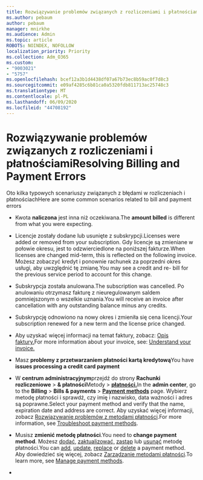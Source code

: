 ```yaml
---
title: Rozwiązywanie problemów związanych z rozliczeniami i płatnościami
ms.author: pebaum
author: pebaum
manager: mnirkhe
ms.audience: Admin
ms.topic: article
ROBOTS: NOINDEX, NOFOLLOW
localization_priority: Priority
ms.collection: Adm_O365
ms.custom:
- "9003021"
- "5757"
ms.openlocfilehash: bcef12a3b1d4438df07a67b73ec8b59ac0f7d8c3
ms.sourcegitcommit: e09af4285c6b81ca0a5320fdb811713ac25748c3
ms.translationtype: MT
ms.contentlocale: pl-PL
ms.lasthandoff: 06/09/2020
ms.locfileid: "44708192"
---
```

# <a name="resolving-billing-and-payment-errors"></a><span data-ttu-id="b9c07-102">Rozwiązywanie problemów związanych z rozliczeniami i płatnościami</span><span class="sxs-lookup"><span data-stu-id="b9c07-102">Resolving Billing and Payment Errors</span></span>

<span data-ttu-id="b9c07-103">Oto kilka typowych scenariuszy związanych z błędami w rozliczeniach i płatnościach</span><span class="sxs-lookup"><span data-stu-id="b9c07-103">Here are some common scenarios related to bill and payment errors</span></span>

- <span data-ttu-id="b9c07-104">Kwota **naliczona** jest inna niż oczekiwana.</span><span class="sxs-lookup"><span data-stu-id="b9c07-104">The  **amount billed** is different from what you were expecting.</span></span>
- <span data-ttu-id="b9c07-105">Licencje zostały dodane lub usunięte z subskrypcji.</span><span class="sxs-lookup"><span data-stu-id="b9c07-105">Licenses were added or removed from your subscription.</span></span> <span data-ttu-id="b9c07-106">Gdy licencje są zmieniane w połowie okresu, jest to odzwierciedlone na poniższej fakturze.</span><span class="sxs-lookup"><span data-stu-id="b9c07-106">When licenses are changed mid-term, this is reflected on the following invoice.</span></span> <span data-ttu-id="b9c07-107">Możesz zobaczyć kredyt i ponownie rachunek za poprzedni okres usługi, aby uwzględnić tę zmianę.</span><span class="sxs-lookup"><span data-stu-id="b9c07-107">You may see a credit and re- bill for the previous service period to account for this change.</span></span>
- <span data-ttu-id="b9c07-108">Subskrypcja została anulowana.</span><span class="sxs-lookup"><span data-stu-id="b9c07-108">The subscription was cancelled.</span></span> <span data-ttu-id="b9c07-109">Po anulowaniu otrzymasz fakturę z nieuregulowanym saldem pomniejszonym o wszelkie uznania.</span><span class="sxs-lookup"><span data-stu-id="b9c07-109">You will receive an invoice after cancellation with any outstanding balance minus any credits.</span></span>
- <span data-ttu-id="b9c07-110">Subskrypcję odnowiono na nowy okres i zmieniła się cena licencji.</span><span class="sxs-lookup"><span data-stu-id="b9c07-110">Your subscription renewed for a new term and the license price changed.</span></span>
- <span data-ttu-id="b9c07-111">Aby uzyskać więcej informacji na temat faktury, zobacz: [Opis faktury.](https://docs.microsoft.com/microsoft-365/commerce/billing-and-payments/understand-your-invoice2)</span><span class="sxs-lookup"><span data-stu-id="b9c07-111">For more information about your invoice, see:  [Understand your invoice.](https://docs.microsoft.com/microsoft-365/commerce/billing-and-payments/understand-your-invoice2)</span></span>
- <span data-ttu-id="b9c07-112">Masz **problemy z przetwarzaniem płatności kartą kredytową**</span><span class="sxs-lookup"><span data-stu-id="b9c07-112">You have  **issues processing a credit card payment**</span></span>
- <span data-ttu-id="b9c07-113">W **centrum administracyjnym**przejdź do strony **Rachunki rozliczeniowe**   >   **& płatności**Metody   >   **[płatności.](https://go.microsoft.com/fwlink/p/?linkid=2018806)**</span><span class="sxs-lookup"><span data-stu-id="b9c07-113">In the  **admin center**, go to the  **Billing**  >  **Bills & payments**  >  **[Payment methods](https://go.microsoft.com/fwlink/p/?linkid=2018806)** page.</span></span> <span data-ttu-id="b9c07-114">Wybierz metodę płatności i sprawdź, czy imię i nazwisko, data ważności i adres są poprawne.</span><span class="sxs-lookup"><span data-stu-id="b9c07-114">Select your payment method and verify that the name, expiration date and address are correct.</span></span> <span data-ttu-id="b9c07-115">Aby uzyskać więcej informacji, zobacz [Rozwiązywanie problemów z metodami płatności](https://docs.microsoft.com/microsoft-365/commerce/billing-and-payments/manage-payment-methods#troubleshoot-payment-methods).</span><span class="sxs-lookup"><span data-stu-id="b9c07-115">For more information, see  [Troubleshoot payment methods](https://docs.microsoft.com/microsoft-365/commerce/billing-and-payments/manage-payment-methods#troubleshoot-payment-methods).</span></span>

- <span data-ttu-id="b9c07-116">Musisz **zmienić metodę płatności**.</span><span class="sxs-lookup"><span data-stu-id="b9c07-116">You need to  **change payment method**.</span></span> <span data-ttu-id="b9c07-117">Możesz [dodać,](https://docs.microsoft.com/microsoft-365/commerce/billing-and-payments/manage-payment-methods?view=o365-worldwide#add-a-payment-method) [zaktualizować,](https://docs.microsoft.com/microsoft-365/commerce/billing-and-payments/manage-payment-methods?view=o365-worldwide#update-payment-method-details) [zastąp](https://docs.microsoft.com/microsoft-365/commerce/billing-and-payments/manage-payment-methods?view=o365-worldwide#replace-a-payment-method) lub [usunąć](https://docs.microsoft.com/microsoft-365/commerce/billing-and-payments/manage-payment-methods?view=o365-worldwide#delete-a-payment-method) metodę płatności.</span><span class="sxs-lookup"><span data-stu-id="b9c07-117">You can [add](https://docs.microsoft.com/microsoft-365/commerce/billing-and-payments/manage-payment-methods?view=o365-worldwide#add-a-payment-method),  [update](https://docs.microsoft.com/microsoft-365/commerce/billing-and-payments/manage-payment-methods?view=o365-worldwide#update-payment-method-details),  [replace](https://docs.microsoft.com/microsoft-365/commerce/billing-and-payments/manage-payment-methods?view=o365-worldwide#replace-a-payment-method)  or  [delete](https://docs.microsoft.com/microsoft-365/commerce/billing-and-payments/manage-payment-methods?view=o365-worldwide#delete-a-payment-method)  a payment method.</span></span> <span data-ttu-id="b9c07-118">Aby dowiedzieć się więcej, zobacz [Zarządzanie metodami płatności](https://docs.microsoft.com/microsoft-365/commerce/billing-and-payments/manage-payment-methods?view=o365-worldwide).</span><span class="sxs-lookup"><span data-stu-id="b9c07-118">To learn more, see  [Manage payment methods](https://docs.microsoft.com/microsoft-365/commerce/billing-and-payments/manage-payment-methods?view=o365-worldwide).</span></span>
- 